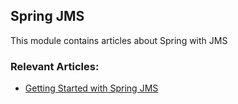 ## Spring JMS

This module contains articles about Spring with JMS

### Relevant Articles:
- [Getting Started with Spring JMS](http://www.baeldung.com/spring-jms)
